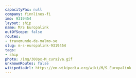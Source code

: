 ```yaml
---
capacityPax: null
company: finnlines-fi
imo: 9319454
layout: ship
name: M/S Europalink
outOfScope: false
routes:
- travemunde-de-malmo-se
slug: m-s-europalink-9319454
tags:
- ship
photo: /img/300px-M_cursiva.gif
unknownRoutes: false
wikipediaUrl: https://en.wikipedia.org/wiki/M/S_Europalink
---
```

